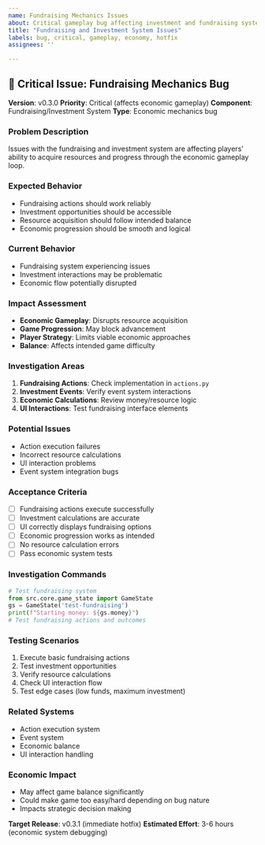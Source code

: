 ```yaml
---
name: Fundraising Mechanics Issues
about: Critical gameplay bug affecting investment and fundraising system
title: "Fundraising and Investment System Issues"
labels: bug, critical, gameplay, economy, hotfix
assignees: ''

---
```


## 🔴 Critical Issue: Fundraising Mechanics Bug

**Version**: v0.3.0
**Priority**: Critical (affects economic gameplay)
**Component**: Fundraising/Investment System
**Type**: Economic mechanics bug

### Problem Description
Issues with the fundraising and investment system are affecting players' ability to acquire resources and progress through the economic gameplay loop.

### Expected Behavior
- Fundraising actions should work reliably
- Investment opportunities should be accessible
- Resource acquisition should follow intended balance
- Economic progression should be smooth and logical

### Current Behavior
- Fundraising system experiencing issues
- Investment interactions may be problematic
- Economic flow potentially disrupted

### Impact Assessment
- **Economic Gameplay**: Disrupts resource acquisition
- **Game Progression**: May block advancement
- **Player Strategy**: Limits viable economic approaches
- **Balance**: Affects intended game difficulty

### Investigation Areas
1. **Fundraising Actions**: Check implementation in `actions.py`
2. **Investment Events**: Verify event system interactions
3. **Economic Calculations**: Review money/resource logic
4. **UI Interactions**: Test fundraising interface elements

### Potential Issues
- Action execution failures
- Incorrect resource calculations
- UI interaction problems
- Event system integration bugs

### Acceptance Criteria
- [ ] Fundraising actions execute successfully
- [ ] Investment calculations are accurate
- [ ] UI correctly displays fundraising options
- [ ] Economic progression works as intended
- [ ] No resource calculation errors
- [ ] Pass economic system tests

### Investigation Commands
```python
# Test fundraising system
from src.core.game_state import GameState
gs = GameState('test-fundraising')
print(f"Starting money: ${gs.money}")
# Test fundraising actions and outcomes
```

### Testing Scenarios
1. Execute basic fundraising actions
2. Test investment opportunities
3. Verify resource calculations
4. Check UI interaction flow
5. Test edge cases (low funds, maximum investment)

### Related Systems
- Action execution system
- Event system
- Economic balance
- UI interaction handling

### Economic Impact
- May affect game balance significantly
- Could make game too easy/hard depending on bug nature
- Impacts strategic decision making

**Target Release**: v0.3.1 (immediate hotfix)
**Estimated Effort**: 3-6 hours (economic system debugging)
